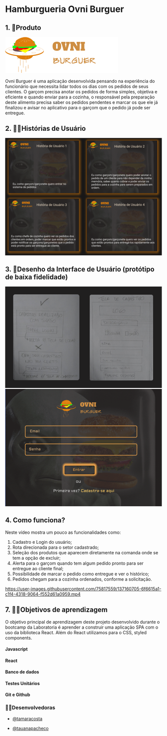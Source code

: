 # Hamburgueria Ovni Burguer

## 1. 🎯Produto
![logo-ovni](src/assets/logo-ovni.png)

Ovni Burguer é uma aplicação desenvolvida pensando na experiência do funcionário que necessita lidar todos os dias com os pedidos de seus clientes. O garçom precisa anotar os pedidos de forma simples, objetiva e eficiente e quando enviar para a cozinha, o responsável pela preparação deste alimento precisa saber os pedidos pendentes e marcar os que ele já finalizou e avisar no aplicativo para o garçom que o pedido já pode ser entregue.

## 2. 👩🧑Histórias de Usuário

![historias-de-usuario](src/assets/historias_de_usuario.png)

## 3. 🎨Desenho da Interface de Usuário (protótipo de baixa fidelidade)
![prototipo-baixa-fidelidade](src/assets/rabiscoframe.png)
![prototipo-baixa-fidelidade](src/assets/prototipo.png)


## 4. Como funciona?

Neste vídeo mostra um pouco as funcionalidades como:
1) Cadastro e Login do usuário;
2) Rota direcionada para o setor cadastrado;
3) Seleção dos produtos que aparecem diretamente na comanda onde se tem a opção de excluir;
4) Alerta para o garçom quando tem algum pedido pronto para ser entregue ao cliente final;
5) Possibilidade de marcar o pedido como entregue e ver o histórico;
6) Pedidos chegam para a cozinha ordenados, conforme a solicitação.




https://user-images.githubusercontent.com/75817559/137160705-6f6615a1-c1f4-4318-9064-f552d61a0959.mp4







## 7. 👨‍💻Objetivos de aprendizagem

O objetivo principal de aprendizagem deste projeto desenvolvido durante o bootcamp da Laboratoria é aprender a construir uma aplicação SPA com o uso da biblioteca React. Além do React utilizamos para o CSS, styled components.

#### Javascript

#### React

#### Banco de dados

#### Testes Unitários

#### Git e Github


### 👩‍🔧Desenvolvedoras
- [@tamaracosta](https://www.github.com/tamaracosta) 

- [@tauanapacheco](https://github.com/Tauana-Pacheco) 

